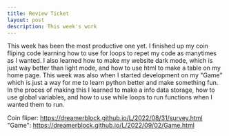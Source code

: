 ```yaml
---
title: Review Ticket
layout: post
description: This week's work
---
```


This week has been the most productive one yet. I finished up my coin fliping code learning how to use for loops to repet my code as manytimes as I wanted. I also learned how to make my website dark mode, which is just way better than light mode, and how to use html to make a table on my home page. This week was also when I started development on my "Game" which is just a way for me to learn python better and make something fun. In the proces of making this I learned to make a info data storage, how to use global variables, and how to use while loops to run functions when I wanted them to run.

Coin fliper: https://dreamerblock.github.io/L/2022/08/31/survey.html
"Game": https://dreamerblock.github.io/L/2022/09/02/Game.html